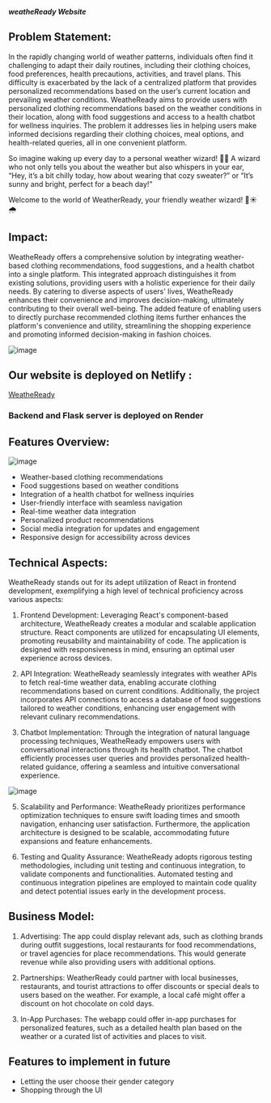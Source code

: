  ***weatheReady Website***

## Problem Statement:

In the rapidly changing world of weather patterns, individuals often find it challenging to adapt their daily routines, including their clothing choices, food preferences, health precautions, activities, and travel plans. This difficulty is exacerbated by the lack of a centralized platform that provides personalized recommendations based on the user’s current location and prevailing weather conditions.
WeatheReady aims to provide users with personalized clothing recommendations based on the weather conditions in their location, along with food suggestions and access to a health chatbot for wellness inquiries. The problem it addresses lies in helping users make informed decisions regarding their clothing choices, meal options, and health-related queries, all in one convenient platform.

So imagine waking up every day to a personal weather wizard! 🧙‍♂️ A wizard who not only tells you about the weather but also whispers in your ear, “Hey, it’s a bit chilly today, how about wearing that cozy sweater?” or “It’s sunny and bright, perfect for a beach day!”

Welcome to the world of WeatherReady, your friendly weather wizard! 🌈☀️🌧️

## Impact:

WeatheReady offers a comprehensive solution by integrating weather-based clothing recommendations, food suggestions, and a health chatbot into a single platform. This integrated approach distinguishes it from existing solutions, providing users with a holistic experience for their daily needs. By catering to diverse aspects of users' lives, WeatheReady enhances their convenience and improves decision-making, ultimately contributing to their overall well-being. The added feature of enabling users to directly purchase recommended clothing items further enhances the platform's convenience and utility, streamlining the shopping experience and promoting informed decision-making in fashion choices.

![image](https://github.com/mitali-dxt/WeatheReady/assets/131600078/4a8d3ebc-6cff-4853-bc9f-3d2e16249b4f)

## Our website is deployed on Netlify :

[WeatheReady](https://weathereadyapp.netlify.app/)

### Backend and Flask server is deployed on Render

## Features Overview:

![image](https://github.com/mitali-dxt/WeatheReady/assets/131600078/a1aaee7c-ba66-42da-a453-846697bcccb7)

- Weather-based clothing recommendations
- Food suggestions based on weather conditions
- Integration of a health chatbot for wellness inquiries
- User-friendly interface with seamless navigation
- Real-time weather data integration
- Personalized product recommendations
- Social media integration for updates and engagement
- Responsive design for accessibility across devices



## Technical Aspects:

WeatheReady stands out for its adept utilization of React in frontend development, exemplifying a high level of technical proficiency across various aspects:

1. Frontend Development: Leveraging React's component-based architecture, WeatheReady creates a modular and scalable application structure. React components are utilized for encapsulating UI elements, promoting reusability and maintainability of code. The application is designed with responsiveness in mind, ensuring an optimal user experience across devices.

2. API Integration: WeatheReady seamlessly integrates with weather APIs to fetch real-time weather data, enabling accurate clothing recommendations based on current conditions. Additionally, the project incorporates API connections to access a database of food suggestions tailored to weather conditions, enhancing user engagement with relevant culinary recommendations.

3. Chatbot Implementation: Through the integration of natural language processing techniques, WeatheReady empowers users with conversational interactions through its health chatbot. The chatbot efficiently processes user queries and provides personalized health-related guidance, offering a seamless and intuitive conversational experience.

![image](https://github.com/mitali-dxt/WeatheReady/assets/131600078/96df487b-b31f-4274-9eb6-2753bbde837b)


5. Scalability and Performance: WeatheReady prioritizes performance optimization techniques to ensure swift loading times and smooth navigation, enhancing user satisfaction. Furthermore, the application architecture is designed to be scalable, accommodating future expansions and feature enhancements.

6. Testing and Quality Assurance: WeatheReady adopts rigorous testing methodologies, including unit testing and continuous integration, to validate components and functionalities. Automated testing and continuous integration pipelines are employed to maintain code quality and detect potential issues early in the development process.


## Business Model:

1. Advertising: The app could display relevant ads, such as clothing brands during outfit suggestions, local restaurants for food recommendations, or travel agencies for place recommendations. This would generate revenue while also providing users with additional options.

2. Partnerships: WeatherReady could partner with local businesses, restaurants, and tourist attractions to offer discounts or special deals to users based on the weather. For example, a local café might offer a discount on hot chocolate on cold days.

3. In-App Purchases: The webapp could offer in-app purchases for personalized features, such as a detailed health plan based on the weather or a curated list of activities and places to visit.


## Features to implement in future
- Letting the user choose their gender category
- Shopping through the UI

